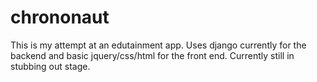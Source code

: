 # chrononaut

This is my attempt at an edutainment app.  Uses django currently for the backend and basic jquery/css/html for the front end.  Currently still in stubbing out stage.

